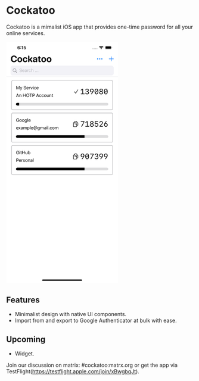 # Cockatoo

Cockatoo is a mimalist iOS app that provides one-time password for all your online services.

<img src="Screenshots/light.png" width="300"/>

## Features
* Minimalist design with native UI components.
* Import from and export to Google Authenticator at bulk with ease.

## Upcoming
* Widget.

Join our discussion on matrix: #cockatoo:matrx.org or get the app via TestFlight(https://testflight.apple.com/join/xBwgbqJt).
